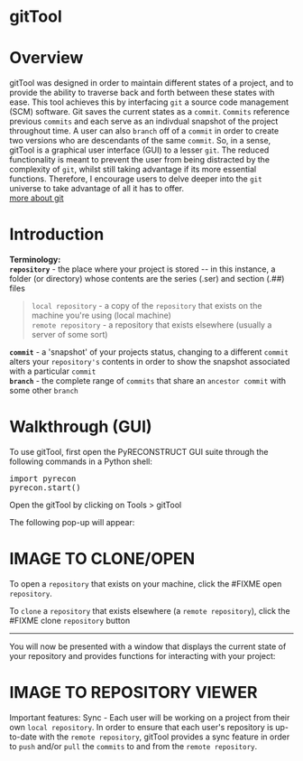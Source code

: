 gitTool
=============

# Overview
gitTool was designed in order to maintain different states of a project, and to provide the ability to traverse back and forth between these states with ease. This tool achieves this by interfacing `git` a source code management (SCM) software. Git saves the current states as a `commit`. `Commits` reference previous `commits` and each serve as an indivdual snapshot of the project throughout time. A user can also `branch` off of a `commit` in order to create two versions who are descendants of the same `commit`. So, in a sense, gitTool is a graphical user interface (GUI) to a lesser `git`. The reduced functionality is meant to prevent the user from being distracted by the complexity of `git`, whilst still taking advantage if its more essential functions. Therefore, I encourage users to delve deeper into the `git` universe to take advantage of all it has to offer.<br> [more about git](http://git-scm.com/)

# Introduction
<b>Terminology:</b><br>
<b>`repository`</b> - the place where your project is stored -- in this instance, a folder (or directory) whose contents are the series (.ser) and section (.##) files<br>
> `local repository` - a copy of the `repository` that exists on the machine you're using (local machine)<br>
> `remote repository` - a repository that exists elsewhere (usually a server of some sort)<br>

<b>`commit`</b> - a 'snapshot' of your projects status, changing to a different `commit` alters your `repository's` contents in order to show the snapshot associated with a particular `commit`<br>
<b>`branch`</b> - the complete range of `commits` that share an `ancestor commit` with some other `branch`<br>


# Walkthrough (GUI)
To use gitTool, first open the PyRECONSTRUCT GUI suite through the following commands in a Python shell:<br>
<pre>
import pyrecon
pyrecon.start()
</pre>

Open the gitTool by clicking on Tools > gitTool

The following pop-up will appear:<br>
# IMAGE TO CLONE/OPEN

To open a `repository` that exists on your machine, click the #FIXME open `repository`.

To `clone` a `repository` that exists elsewhere (a `remote repository`), click the #FIXME clone `repository` button

---

You will now be presented with a window that displays the current state of your repository and provides functions for interacting with your project:<br>
# IMAGE TO REPOSITORY VIEWER

Important features:
 Sync - Each user will be working on a project from their own `local repository`. In order to ensure that each user's repository is up-to-date with the `remote repository`, gitTool provides a sync feature in order to `push` and/or `pull` the `commits` to and from the `remote repository`.





